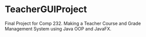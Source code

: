 # TeacherGUIProject

Final Project for Comp 232.
Making a Teacher Course and Grade Management System using Java OOP and JavaFX.
